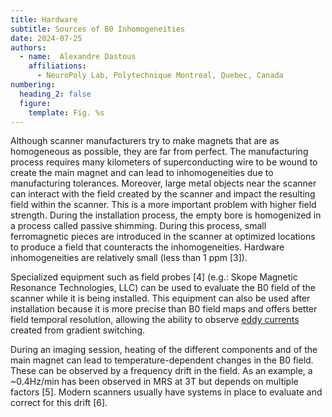 ```yaml
---
title: Hardware
subtitle: Sources of B0 Inhomogeneities
date: 2024-07-25
authors:
  - name:  Alexandre Dastous
    affiliations:
      - NeuroPoly Lab, Polytechnique Montreal, Quebec, Canada
numbering:
  heading_2: false
  figure:
    template: Fig. %s
---
```


Although scanner manufacturers try to make magnets that are as homogeneous as possible, they are far from perfect. The manufacturing process requires many kilometers of superconducting wire to be wound to create the main magnet and can lead to inhomogeneities due to manufacturing tolerances. Moreover, large metal objects near the scanner can interact with the field created by the scanner and impact the resulting field within the scanner. This is a more important problem with higher field strength. During the installation process, the empty bore is homogenized in a process called passive shimming. During this process, small ferromagnetic pieces are introduced in the scanner at optimized locations to produce a field that counteracts the inhomogeneities. Hardware inhomogeneities are relatively small (less than 1 ppm [3]).

Specialized equipment such as field probes [4] (e.g.: Skope Magnetic Resonance Technologies, LLC) can be used to evaluate the B0 field of the scanner while it is being installed. This equipment can also be used after installation because it is more precise than B0 field maps and offers better field temporal resolution, allowing the ability to observe [eddy currents](https://en.wikipedia.org/wiki/Eddy_current) created from gradient switching.

During an imaging session, heating of the different components and of the main magnet can lead to temperature-dependent changes in the B0 field. These can be observed by a frequency drift in the field. As an example, a ~0.4Hz/min has been observed in MRS at 3T but depends on multiple factors [5]. Modern scanners usually have systems in place to evaluate and correct for this drift [6].